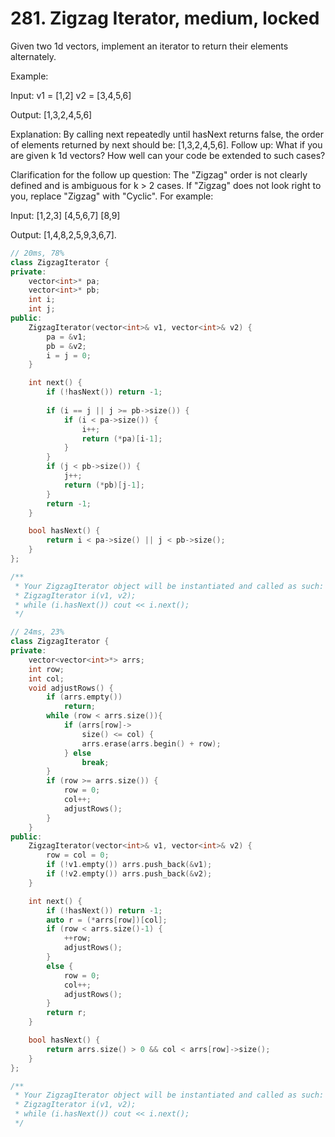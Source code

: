# 281. Zigzag Iterator, medium, locked
Given two 1d vectors, implement an iterator to return their elements alternately.

Example:

Input:
v1 = [1,2]
v2 = [3,4,5,6] 

Output: [1,3,2,4,5,6]

Explanation: By calling next repeatedly until hasNext returns false, 
             the order of elements returned by next should be: [1,3,2,4,5,6].
Follow up: What if you are given k 1d vectors? How well can your code be extended to such cases?

Clarification for the follow up question:
The "Zigzag" order is not clearly defined and is ambiguous for k > 2 cases. If "Zigzag" does not look right to you, replace "Zigzag" with "Cyclic". For example:

Input:
[1,2,3]
[4,5,6,7]
[8,9]

Output: [1,4,8,2,5,9,3,6,7].
```c++
// 20ms, 78%
class ZigzagIterator {
private:
    vector<int>* pa;
    vector<int>* pb;
    int i;
    int j;
public:
    ZigzagIterator(vector<int>& v1, vector<int>& v2) {
        pa = &v1;
        pb = &v2;
        i = j = 0;
    }

    int next() {
        if (!hasNext()) return -1;
        
        if (i == j || j >= pb->size()) {
            if (i < pa->size()) {
                i++;
                return (*pa)[i-1];
            }
        }
        if (j < pb->size()) {
            j++;
            return (*pb)[j-1];
        }
        return -1;
    }

    bool hasNext() {
        return i < pa->size() || j < pb->size();
    }
};

/**
 * Your ZigzagIterator object will be instantiated and called as such:
 * ZigzagIterator i(v1, v2);
 * while (i.hasNext()) cout << i.next();
 */

// 24ms, 23%
class ZigzagIterator {
private:
    vector<vector<int>*> arrs;
    int row;
    int col;
    void adjustRows() {
        if (arrs.empty())
            return;
        while (row < arrs.size()){
            if (arrs[row]->
                size() <= col) {
                arrs.erase(arrs.begin() + row);
            } else
                break;
        }
        if (row >= arrs.size()) {
            row = 0;
            col++;
            adjustRows();
        }
    }
public:
    ZigzagIterator(vector<int>& v1, vector<int>& v2) {
        row = col = 0;
        if (!v1.empty()) arrs.push_back(&v1);
        if (!v2.empty()) arrs.push_back(&v2);
    }

    int next() {
        if (!hasNext()) return -1;
        auto r = (*arrs[row])[col];
        if (row < arrs.size()-1) {
            ++row;
            adjustRows();
        }
        else {
            row = 0;
            col++;
            adjustRows();
        }
        return r;
    }

    bool hasNext() {
        return arrs.size() > 0 && col < arrs[row]->size();
    }
};

/**
 * Your ZigzagIterator object will be instantiated and called as such:
 * ZigzagIterator i(v1, v2);
 * while (i.hasNext()) cout << i.next();
 */
```